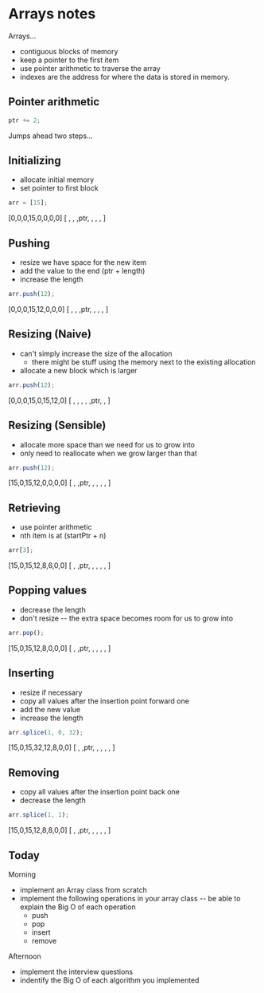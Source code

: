 # Arrays notes

Arrays...
* contiguous blocks of memory
* keep a pointer to the first item
* use pointer arithmetic to traverse the array
* indexes are the address for where the data is stored in memory.


## Pointer arithmetic
````js
ptr += 2;
````
Jumps ahead two steps...


## Initializing
* allocate initial memory
* set pointer to first block
````js
arr = [15];
````
[0,0,0,15,0,0,0,0]
[ , , ,ptr, , , , ]

## Pushing
* resize we have space for the new item
* add the value to the end (ptr + length)
* increase the length

````js
arr.push(12);
````
[0,0,0,15,12,0,0,0]
[ , , ,ptr, , , , ]


## Resizing (Naive)
* can't simply increase the size of the allocation
  * there might be stuff using the memory next to the existing allocation
* allocate a new block which is larger

````js
arr.push(12);
````

[0,0,0,15,0,15,12,0]
[ , , ,  , ,ptr, , ]


## Resizing (Sensible)
* allocate more space than we need for us to grow into
* only need to reallocate when we grow larger than that

````js
arr.push(12);
````

[15,0,15,12,0,0,0,0]
[  , ,ptr, , , , , ]


## Retrieving
* use pointer arithmetic
* nth item is at (startPtr + n)

````js
arr[3];
````

[15,0,15,12,8,6,0,0]
[  , ,ptr, , , , , ]


## Popping values
* decrease the length
* don't resize -- the extra space becomes room for us to grow into

````js
arr.pop();
````

[15,0,15,12,8,0,0,0]
[  , ,ptr, , , , , ]


## Inserting
* resize if necessary
* copy all values after the insertion point forward one
* add the new value
* increase the length

````js
arr.splice(1, 0, 32);
````

[15,0,15,32,12,8,0,0]
[  , ,ptr, ,  , , , ]


## Removing
* copy all values after the insertion point back one
* decrease the length

````js
arr.splice(1, 1);
````

[15,0,15,12,8,8,0,0]
[  , ,ptr, , , , , ]


## Today

Morning
* implement an Array class from scratch
* implement the following operations in your array class -- be able to explain the Big O of each operation
  * push
  * pop
  * insert
  * remove

Afternoon
* implement the interview questions
* indentify the Big O of each algorithm you implemented

